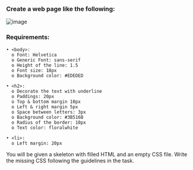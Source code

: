 ### Create a web page like the following:

![image](https://github.com/nsinorov/SoftUniMainPath/assets/45227327/2a8553b2-5162-442d-aeac-4e653da533ce)

### Requirements:

    • <body>:
      o Font: Helvetica
      o Generic Font: sans-serif
      o Height of the line: 1.5
      o Font size: 18px
      o Background color: #EDEDED   
      
    • <h2>:
      o Decorate the text with underline
      o Paddings: 20px
      o Top & bottom margin 10px
      o Left & right margin 5px
      o Space between letters: 3px
      o Background color: #3B516B
      o Radius of the border: 10px
      o Text color: floralwhite
      
    • <li>:
      o Left margin: 20px

You will be given a skeleton with filled HTML and an empty CSS file. Write the missing CSS following the guidelines 
in the task.
